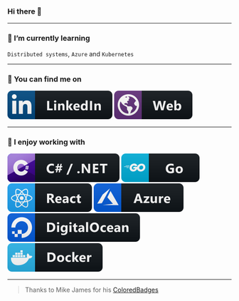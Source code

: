 ### Hi there 👋

---
### 🌱 I’m currently learning

`Distributed systems`, `Azure` and `Kubernetes`

---
### 📢 You can find me on

[![LinkedIn](https://raw.githubusercontent.com/MikeCodesDotNET/ColoredBadges/master/svg/social/linkedin.svg)](https://www.linkedin.com/in/dylanvangils/)
[![Web](https://raw.githubusercontent.com/MikeCodesDotNET/ColoredBadges/master/svg/dev/misc/web.svg)](https://dylanvangils.com)

---
### 🚧 I enjoy working with

[![DotNet](https://raw.githubusercontent.com/MikeCodesDotNET/ColoredBadges/master/svg/dev/languages/csharp_dotnet.svg)](https://github.com/dotnet)
[![Go](https://raw.githubusercontent.com/MikeCodesDotNET/ColoredBadges/master/svg/dev/languages/go.svg)](https://github.com/golang)
[![React](https://raw.githubusercontent.com/MikeCodesDotNET/ColoredBadges/master/svg/dev/frameworks/react.svg)](https://github.com/facebook/react)
[![Azure](https://raw.githubusercontent.com/MikeCodesDotNET/ColoredBadges/master/svg/dev/services/azure.svg)](https://azure.com)
[![DigitalOcean](https://raw.githubusercontent.com/MikeCodesDotNET/ColoredBadges/master/svg/dev/services/digitalocean.svg)](https://digitalocean.com)
[![Docker](https://raw.githubusercontent.com/MikeCodesDotNET/ColoredBadges/master/svg/dev/tools/docker.svg)](https://docker.com)

---
> Thanks to Mike James for his [ColoredBadges](https://github.com/MikeCodesDotNET/ColoredBadges)

<!--
**dylanvgils/dylanvgils** is a ✨ _special_ ✨ repository because its `README.md` (this file) appears on your GitHub profile.

Here are some ideas to get you started:

- 🔭 I’m currently working on ...
- 🌱 I’m currently learning ...
- 👯 I’m looking to collaborate on ...
- 🤔 I’m looking for help with ...
- 💬 Ask me about ...
- 📫 How to reach me: ...
- 😄 Pronouns: ...
- ⚡ Fun fact: ...
-->

